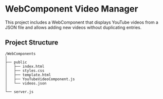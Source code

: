 # WebComponent Video Manager

This project includes a WebComponent that displays YouTube videos from a JSON file and allows adding new videos without duplicating entries.

## Project Structure

```plaintext
/WebComponents
│
├── public
│   ├── index.html
│   ├── styles.css
│   ├── template.html
│   ├── YouTubeVideoComponent.js
│   └── videos.json
│
└── server.js